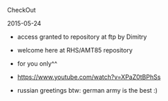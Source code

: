 CheckOut

2015-05-24

* access granted to repository at ftp by Dimitry
* welcome here at RHS/AMT85 repository
* for you only^^
* https://www.youtube.com/watch?v=XPaZ0tBPhSs

* russian greetings btw: german army is the best :)